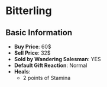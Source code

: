 # Bitterling

## Basic Information

- **Buy Price**: 60$
- **Sell Price**: 32$
- **Sold by Wandering Salesman**: YES
- **Default Gift Reaction**: Normal
- **Heals**:
  - 2 points of Stamina